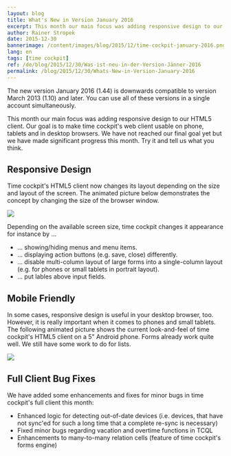 ```yaml
---
layout: blog
title: What's New in Version January 2016
excerpt: This month our main focus was adding responsive design to our HTML5 client. Our goal is to make time cockpit's web client usable on phone, tablets and in desktop browsers. We have not reached our final goal yet but we have made significant progress this month. Try it and tell us what you think.
author: Rainer Stropek
date: 2015-12-30
bannerimage: /content/images/blog/2015/12/time-cockpit-january-2016.png
lang: en
tags: [time cockpit]
ref: /de/blog/2015/12/30/Was-ist-neu-in-der-Version-Jänner-2016
permalink: /blog/2015/12/30/Whats-New-in-Version-January-2016
---
```


<p>The new version January 2016 (1.44) is downwards compatible to version March 2013 (1.10) and later. You can use all of these versions in a single account simultaneously.</p><p>This month our main focus was adding responsive design to our HTML5 client. Our goal is to make time cockpit's web client usable on phone, tablets and in desktop browsers. We have not reached our final goal yet but we have made significant progress this month. Try it and tell us what you think.</p><h2>Responsive Design</h2><p>Time cockpit's HTML5 client now changes its layout depending on the size and layout of the screen. The animated picture below demonstrates the concept by changing the size of the browser window. <br /></p><p>
  <img src="{{site.baseurl}}/content/images/blog/2015/12/Time-Cockpit-Responsive-Design.gif" />
</p><p>Depending on the available screen size, time cockpit changes it appearance for instance by ...<br /></p><ul>
  <li>... showing/hiding menus and menu items.</li>
  <li>... displaying action buttons (e.g. save, close) differently.</li>
  <li>... disable multi-column layout of large forms into a single-column layout (e.g. for phones or small tablets in portrait layout).</li>
  <li>... put lables above input fields.</li>
</ul><h2>Mobile Friendly
<br /></h2><p>In some cases, responsive design is useful in your desktop browser, too. However, it is really important when it comes to phones and small tablets. The following animated picture shows the current look-and-feel of time cockpit's HTML5 client on a 5" Android phone. Forms already work quite well. We still have some work to do for lists.<br /></p><p>
  <img src="{{site.baseurl}}/content/images/blog/2015/12/Time-Cockpit-Mobile-Phone.gif" />
</p><h2>Full Client Bug Fixes</h2><p>We have added some enhancements and fixes for minor bugs in time cockpit's full client this month:</p><ul>
  <li>Enhanced logic for detecting out-of-date devices (i.e. devices, that have not sync'ed for such a long time that a complete re-sync is necessary)</li>
  <li>Fixed minor bugs regarding vacation and overtime functions in TCQL</li>
  <li>Enhancements to many-to-many relation cells (feature of time cockpit's forms engine)</li>
</ul>